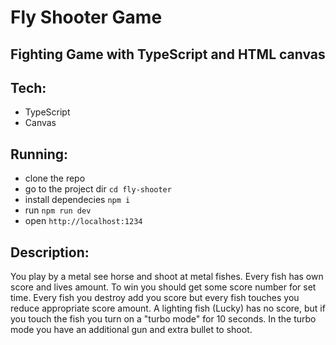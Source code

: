 # Fly Shooter Game

## Fighting Game with TypeScript and HTML canvas

## Tech:
- TypeScript
- Canvas

## Running:
- clone the repo
- go to the project dir `cd fly-shooter`
- install dependecies `npm i`
- run `npm run dev`
- open `http://localhost:1234`

## Description:
You play by a metal see horse and shoot at metal fishes.
Every fish has own score and lives amount.
To win you should get some score number for set time.
Every fish you destroy add you score but every fish touches you reduce appropriate score amount.
A lighting fish (Lucky) has no score, but if you touch the fish you turn on a "turbo mode" for 10 seconds.
In the turbo mode you have an additional gun and extra bullet to shoot.
